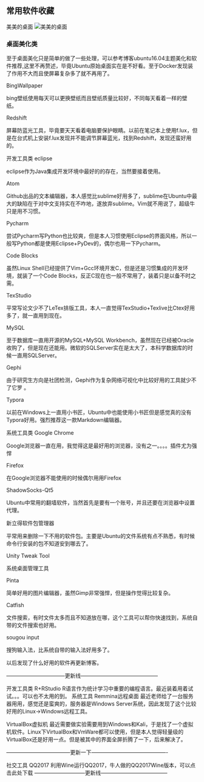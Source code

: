 ## 常用软件收藏
美美的桌面
![美美的桌面](https://img-blog.csdn.net/20171105210551334?watermark/2/text/aHR0cDovL2Jsb2cuY3Nkbi5uZXQvRHJlYW1Ib21lX1M=/font/5a6L5L2T/fontsize/400/fill/I0JBQkFCMA==/dissolve/70/gravity/SouthEast)


### 桌面美化类
至于桌面美化只是简单的做了一些处理，可以参考博客ubuntu16.04主题美化和软件推荐,这里不再赘述，毕竟Ubuntu原始桌面实在是不好看。至于Docker发现装了作用不大而且使屏幕复杂多了就不再用了。

BingWallpaper

bing壁纸使用每天可以更换壁纸而且壁纸质量比较好，不同每天看着一样的壁纸。

Redshift

屏幕防蓝光工具，毕竟要天天看着电脑要保护眼睛。以前在笔记本上使用f.lux，但是在台式机上安装f.lux发现并不能调节屏幕蓝光，找到Redshift，发现还蛮好用的。

开发工具类
eclipse

eclipse作为Java集成开发环境中最好的的存在，当然要接着使用。

Atom

Github出品的文本编辑器，本人感觉比sublime好用多了，sublime在Ubuntu中最大的缺陷在于对中文支持实在不咋地，遂放弃sublime。Vim就不用说了，超级牛只是用不习惯。

Pycharm

尝试Pycharm写Python也比较爽，但是本人习惯使用Eclipse的界面风格，所以一般写Python都是使用Eclipse+PyDev的，偶尔也用一下Pycharm。

Code Blocks

虽然Linux Shell已经提供了Vim+Gcc环境开发C，但是还是习惯集成的开发环境，就装了一个Code Blocks，反正C现在也一般不常用了，装着只是以备不时之需。

TexStudio

平常写论文少不了LeTex排版工具，本人一直觉得TexStudio+Texlive比Ctex好用多了，就一直用到现在。

MySQL

至于数据库一直用开源的MySQL+MySQL Workbench，虽然现在已经被Oracle收购了，但是现在还能用。微软的SQLServer实在是太大了，本科学数据库的时候一直用SQLServer。

Gephi

由于研究生方向是社团检测，Gephi作为复杂网络可视化中比较好用的工具就少不了它罗 。

Typora

以前在Windows上一直用小书匠，Ubuntu中也能使用小书匠但是感觉真的没有Typora好用。强烈推荐这一款Markdown编辑器。

系统工具类
Google Chrome

Google浏览器一直在用，我觉得这是最好用的浏览器，没有之一。。。。插件尤为强悍

Firefox

在Google浏览器不能使用的时候偶尔用用Firefox

ShadowSocks-Qt5

Ubuntu中常用的翻墙软件，当然首先是要有一个账号，并且还要在浏览器中设置代理。

新立得软件包管理器

平常用来删除一下不用的软件包。主要是Ubuntu的文件系统有点不熟悉，有时候命令行安装的包不知道安到哪去了。

Unity Tweak Tool

系统桌面管理工具

Pinta

简单好用的图片编辑器，虽然Gimp非常强悍，但是操作觉得比较复杂。

Catfish

文件搜索，有时文件太多而且不知道放在哪，这个工具可以帮你快速找到，系统自带的文件搜索也好用。

sougou input

搜狗输入法，比系统自带的输入法好用多了。

以后发现了什么好用的软件再更新博客。

———————————更新线——————————————–

开发工具类
R+RStudio
R语言作为统计学习中重要的编程语言。最近装着用着试试。。。可以也不太用的到。
系统工具
Remmina远程桌面
最近老师给了一台服务器用用，感觉还是蛮爽的，服务器是Windows Server系统，因此发现了这个比较好用的Linux->Windows远程工具。

VirtualBox虚拟机
最近需要做实验需要用到Windows和Kali，于是找了一个虚拟机软件。Linux下VirtualBox和VmWare都可以使用，但是本人觉得轻量级的VirtualBox还是好用一点。但是被其中的界面全屏折腾了一下，后来解决了。

————————————更新一下——————————————-

社交工具
QQ2017
利用Wine运行QQ2017，牛人做的QQ2017Wine版本，可以点击此处下载
—————————–更新线————————————–




